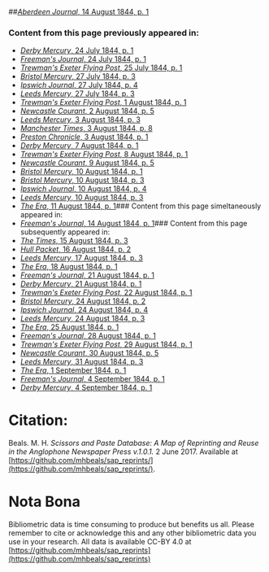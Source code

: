 ##[*Aberdeen Journal*, 14 August 1844, p. 1](https://mhbeals.github.io/sap_html/Aberdeen-Journal/Aberdeen-Journal-14-August-1844-p-1)

### Content from this page previously appeared in:
+ [*Derby Mercury*, 24 July 1844, p. 1](https://mhbeals.github.io/sap_html/Derby-Mercury/Derby-Mercury-24-July-1844-p-1)
+ [*Freeman's Journal*, 24 July 1844, p. 1](https://mhbeals.github.io/sap_html/Freeman's-Journal/Freeman's-Journal-24-July-1844-p-1)
+ [*Trewman's Exeter Flying Post*, 25 July 1844, p. 1](https://mhbeals.github.io/sap_html/Trewman's-Exeter-Flying-Post/Trewman's-Exeter-Flying-Post-25-July-1844-p-1)
+ [*Bristol Mercury*, 27 July 1844, p. 3](https://mhbeals.github.io/sap_html/Bristol-Mercury/Bristol-Mercury-27-July-1844-p-3)
+ [*Ipswich Journal*, 27 July 1844, p. 4](https://mhbeals.github.io/sap_html/Ipswich-Journal/Ipswich-Journal-27-July-1844-p-4)
+ [*Leeds Mercury*, 27 July 1844, p. 3](https://mhbeals.github.io/sap_html/Leeds-Mercury/Leeds-Mercury-27-July-1844-p-3)
+ [*Trewman's Exeter Flying Post*, 1 August 1844, p. 1](https://mhbeals.github.io/sap_html/Trewman's-Exeter-Flying-Post/Trewman's-Exeter-Flying-Post-1-August-1844-p-1)
+ [*Newcastle Courant*, 2 August 1844, p. 5](https://mhbeals.github.io/sap_html/Newcastle-Courant/Newcastle-Courant-2-August-1844-p-5)
+ [*Leeds Mercury*, 3 August 1844, p. 3](https://mhbeals.github.io/sap_html/Leeds-Mercury/Leeds-Mercury-3-August-1844-p-3)
+ [*Manchester Times*, 3 August 1844, p. 8](https://mhbeals.github.io/sap_html/Manchester-Times/Manchester-Times-3-August-1844-p-8)
+ [*Preston Chronicle*, 3 August 1844, p. 1](https://mhbeals.github.io/sap_html/Preston-Chronicle/Preston-Chronicle-3-August-1844-p-1)
+ [*Derby Mercury*, 7 August 1844, p. 1](https://mhbeals.github.io/sap_html/Derby-Mercury/Derby-Mercury-7-August-1844-p-1)
+ [*Trewman's Exeter Flying Post*, 8 August 1844, p. 1](https://mhbeals.github.io/sap_html/Trewman's-Exeter-Flying-Post/Trewman's-Exeter-Flying-Post-8-August-1844-p-1)
+ [*Newcastle Courant*, 9 August 1844, p. 5](https://mhbeals.github.io/sap_html/Newcastle-Courant/Newcastle-Courant-9-August-1844-p-5)
+ [*Bristol Mercury*, 10 August 1844, p. 1](https://mhbeals.github.io/sap_html/Bristol-Mercury/Bristol-Mercury-10-August-1844-p-1)
+ [*Bristol Mercury*, 10 August 1844, p. 3](https://mhbeals.github.io/sap_html/Bristol-Mercury/Bristol-Mercury-10-August-1844-p-3)
+ [*Ipswich Journal*, 10 August 1844, p. 4](https://mhbeals.github.io/sap_html/Ipswich-Journal/Ipswich-Journal-10-August-1844-p-4)
+ [*Leeds Mercury*, 10 August 1844, p. 3](https://mhbeals.github.io/sap_html/Leeds-Mercury/Leeds-Mercury-10-August-1844-p-3)
+ [*The Era*, 11 August 1844, p. 1](https://mhbeals.github.io/sap_html/The-Era/The-Era-11-August-1844-p-1)### Content from this page simeltaneously appeared in:
+ [*Freeman's Journal*, 14 August 1844, p. 1](https://mhbeals.github.io/sap_html/Freeman's-Journal/Freeman's-Journal-14-August-1844-p-1)### Content from this page subsequently appeared in:
+ [*The Times*, 15 August 1844, p. 3](https://mhbeals.github.io/sap_html/The-Times/The-Times-15-August-1844-p-3)
+ [*Hull Packet*, 16 August 1844, p. 2](https://mhbeals.github.io/sap_html/Hull-Packet/Hull-Packet-16-August-1844-p-2)
+ [*Leeds Mercury*, 17 August 1844, p. 3](https://mhbeals.github.io/sap_html/Leeds-Mercury/Leeds-Mercury-17-August-1844-p-3)
+ [*The Era*, 18 August 1844, p. 1](https://mhbeals.github.io/sap_html/The-Era/The-Era-18-August-1844-p-1)
+ [*Freeman's Journal*, 21 August 1844, p. 1](https://mhbeals.github.io/sap_html/Freeman's-Journal/Freeman's-Journal-21-August-1844-p-1)
+ [*Derby Mercury*, 21 August 1844, p. 1](https://mhbeals.github.io/sap_html/Derby-Mercury/Derby-Mercury-21-August-1844-p-1)
+ [*Trewman's Exeter Flying Post*, 22 August 1844, p. 1](https://mhbeals.github.io/sap_html/Trewman's-Exeter-Flying-Post/Trewman's-Exeter-Flying-Post-22-August-1844-p-1)
+ [*Bristol Mercury*, 24 August 1844, p. 2](https://mhbeals.github.io/sap_html/Bristol-Mercury/Bristol-Mercury-24-August-1844-p-2)
+ [*Ipswich Journal*, 24 August 1844, p. 4](https://mhbeals.github.io/sap_html/Ipswich-Journal/Ipswich-Journal-24-August-1844-p-4)
+ [*Leeds Mercury*, 24 August 1844, p. 3](https://mhbeals.github.io/sap_html/Leeds-Mercury/Leeds-Mercury-24-August-1844-p-3)
+ [*The Era*, 25 August 1844, p. 1](https://mhbeals.github.io/sap_html/The-Era/The-Era-25-August-1844-p-1)
+ [*Freeman's Journal*, 28 August 1844, p. 1](https://mhbeals.github.io/sap_html/Freeman's-Journal/Freeman's-Journal-28-August-1844-p-1)
+ [*Trewman's Exeter Flying Post*, 29 August 1844, p. 1](https://mhbeals.github.io/sap_html/Trewman's-Exeter-Flying-Post/Trewman's-Exeter-Flying-Post-29-August-1844-p-1)
+ [*Newcastle Courant*, 30 August 1844, p. 5](https://mhbeals.github.io/sap_html/Newcastle-Courant/Newcastle-Courant-30-August-1844-p-5)
+ [*Leeds Mercury*, 31 August 1844, p. 3](https://mhbeals.github.io/sap_html/Leeds-Mercury/Leeds-Mercury-31-August-1844-p-3)
+ [*The Era*, 1 September 1844, p. 1](https://mhbeals.github.io/sap_html/The-Era/The-Era-1-September-1844-p-1)
+ [*Freeman's Journal*, 4 September 1844, p. 1](https://mhbeals.github.io/sap_html/Freeman's-Journal/Freeman's-Journal-4-September-1844-p-1)
+ [*Derby Mercury*, 4 September 1844, p. 1](https://mhbeals.github.io/sap_html/Derby-Mercury/Derby-Mercury-4-September-1844-p-1)
                    
# Citation: 

Beals. M. H. *Scissors and Paste Database: A Map of Reprinting and Reuse in the Anglophone Newspaper Press v.1.0.1.* 2 June 2017. Available at [https://github.com/mhbeals/sap_reprints/](https://github.com/mhbeals/sap_reprints/). 
                    
# Nota Bona

Bibliometric data is time consuming to produce but benefits us all. Please remember to cite or acknowledge this and any other bibliometric data you use in your research. All data is available CC-BY 4.0 at [https://github.com/mhbeals/sap_reprints](https://github.com/mhbeals/sap_reprints)
